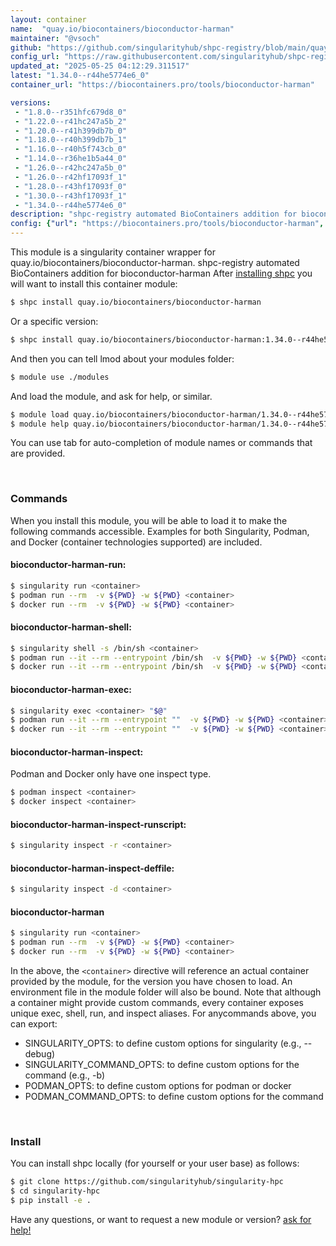 ```yaml
---
layout: container
name:  "quay.io/biocontainers/bioconductor-harman"
maintainer: "@vsoch"
github: "https://github.com/singularityhub/shpc-registry/blob/main/quay.io/biocontainers/bioconductor-harman/container.yaml"
config_url: "https://raw.githubusercontent.com/singularityhub/shpc-registry/main/quay.io/biocontainers/bioconductor-harman/container.yaml"
updated_at: "2025-05-25 04:12:29.311517"
latest: "1.34.0--r44he5774e6_0"
container_url: "https://biocontainers.pro/tools/bioconductor-harman"

versions:
 - "1.8.0--r351hfc679d8_0"
 - "1.22.0--r41hc247a5b_2"
 - "1.20.0--r41h399db7b_0"
 - "1.18.0--r40h399db7b_1"
 - "1.16.0--r40h5f743cb_0"
 - "1.14.0--r36he1b5a44_0"
 - "1.26.0--r42hc247a5b_0"
 - "1.26.0--r42hf17093f_1"
 - "1.28.0--r43hf17093f_0"
 - "1.30.0--r43hf17093f_1"
 - "1.34.0--r44he5774e6_0"
description: "shpc-registry automated BioContainers addition for bioconductor-harman"
config: {"url": "https://biocontainers.pro/tools/bioconductor-harman", "maintainer": "@vsoch", "description": "shpc-registry automated BioContainers addition for bioconductor-harman", "latest": {"1.34.0--r44he5774e6_0": "sha256:0874ebb2295b7588b8242051076488026731f0f1a95f462fa0c0452a708d2578"}, "tags": {"1.8.0--r351hfc679d8_0": "sha256:0fe108bf8e80f3b6bda77ccd228ed383017b02871080778bcb082b6252ab38bb", "1.22.0--r41hc247a5b_2": "sha256:e5e641269bf7af27455ee10e9161519ad3f70de228de1ce9e06aca7257a64142", "1.20.0--r41h399db7b_0": "sha256:d193ffb7fa59965e752408632e16ad753cc2b028b2956c7eab67f88238cce09a", "1.18.0--r40h399db7b_1": "sha256:4be3fe0af552386f7319da63411731cf70383cd1722390f336adf56019146b76", "1.16.0--r40h5f743cb_0": "sha256:aa6bc75366be03ecd18d037263c30d59bbc54d3650018a8e7e9fc4d2cc7836f1", "1.14.0--r36he1b5a44_0": "sha256:dab33b0a1b5078f70f1676b5569dba503b84ba3746232f5f89181ffb952974ec", "1.26.0--r42hc247a5b_0": "sha256:8889a1695f6ffcfbdb4fbf200d912419b07e1e6a9add6244ae959947d55cd356", "1.26.0--r42hf17093f_1": "sha256:ab0a1f5eef2e4c4a6677fb639d6ecb822e20777b44352ac15db66d5e16f5cd30", "1.28.0--r43hf17093f_0": "sha256:09643af42ab77a1a09b14bb5ab17dc011dba9407f1bbd133eabd514777e79a7e", "1.30.0--r43hf17093f_1": "sha256:307b4a661aecf16a4e90143931222491a5b331b894a8f52f831196df7ee565a3", "1.34.0--r44he5774e6_0": "sha256:0874ebb2295b7588b8242051076488026731f0f1a95f462fa0c0452a708d2578"}, "docker": "quay.io/biocontainers/bioconductor-harman"}
---
```


This module is a singularity container wrapper for quay.io/biocontainers/bioconductor-harman.
shpc-registry automated BioContainers addition for bioconductor-harman
After [installing shpc](#install) you will want to install this container module:


```bash
$ shpc install quay.io/biocontainers/bioconductor-harman
```

Or a specific version:

```bash
$ shpc install quay.io/biocontainers/bioconductor-harman:1.34.0--r44he5774e6_0
```

And then you can tell lmod about your modules folder:

```bash
$ module use ./modules
```

And load the module, and ask for help, or similar.

```bash
$ module load quay.io/biocontainers/bioconductor-harman/1.34.0--r44he5774e6_0
$ module help quay.io/biocontainers/bioconductor-harman/1.34.0--r44he5774e6_0
```

You can use tab for auto-completion of module names or commands that are provided.

<br>

### Commands

When you install this module, you will be able to load it to make the following commands accessible.
Examples for both Singularity, Podman, and Docker (container technologies supported) are included.

#### bioconductor-harman-run:

```bash
$ singularity run <container>
$ podman run --rm  -v ${PWD} -w ${PWD} <container>
$ docker run --rm  -v ${PWD} -w ${PWD} <container>
```

#### bioconductor-harman-shell:

```bash
$ singularity shell -s /bin/sh <container>
$ podman run --it --rm --entrypoint /bin/sh  -v ${PWD} -w ${PWD} <container>
$ docker run --it --rm --entrypoint /bin/sh  -v ${PWD} -w ${PWD} <container>
```

#### bioconductor-harman-exec:

```bash
$ singularity exec <container> "$@"
$ podman run --it --rm --entrypoint ""  -v ${PWD} -w ${PWD} <container> "$@"
$ docker run --it --rm --entrypoint ""  -v ${PWD} -w ${PWD} <container> "$@"
```

#### bioconductor-harman-inspect:

Podman and Docker only have one inspect type.

```bash
$ podman inspect <container>
$ docker inspect <container>
```

#### bioconductor-harman-inspect-runscript:

```bash
$ singularity inspect -r <container>
```

#### bioconductor-harman-inspect-deffile:

```bash
$ singularity inspect -d <container>
```



#### bioconductor-harman

```bash
$ singularity run <container>
$ podman run --rm  -v ${PWD} -w ${PWD} <container>
$ docker run --rm  -v ${PWD} -w ${PWD} <container>
```


In the above, the `<container>` directive will reference an actual container provided
by the module, for the version you have chosen to load. An environment file in the
module folder will also be bound. Note that although a container
might provide custom commands, every container exposes unique exec, shell, run, and
inspect aliases. For anycommands above, you can export:

 - SINGULARITY_OPTS: to define custom options for singularity (e.g., --debug)
 - SINGULARITY_COMMAND_OPTS: to define custom options for the command (e.g., -b)
 - PODMAN_OPTS: to define custom options for podman or docker
 - PODMAN_COMMAND_OPTS: to define custom options for the command

<br>

### Install

You can install shpc locally (for yourself or your user base) as follows:

```bash
$ git clone https://github.com/singularityhub/singularity-hpc
$ cd singularity-hpc
$ pip install -e .
```

Have any questions, or want to request a new module or version? [ask for help!](https://github.com/singularityhub/singularity-hpc/issues)